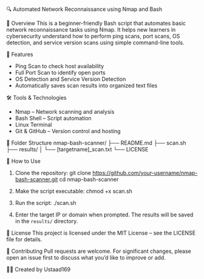 🔍 Automated Network Reconnaissance using Nmap and Bash

📖 Overview
This is a beginner-friendly Bash script that automates basic network reconnaissance tasks using Nmap. It helps new learners in cybersecurity understand how to perform ping scans, port scans, OS detection, and service version scans using simple command-line tools.

🎯 Features
- Ping Scan to check host availability
- Full Port Scan to identify open ports
- OS Detection and Service Version Detection
- Automatically saves scan results into organized text files

🛠 Tools & Technologies
- Nmap – Network scanning and analysis
- Bash Shell – Script automation
- Linux Terminal
- Git & GitHub – Version control and hosting

📂 Folder Structure
nmap-bash-scanner/
├── README.md
├── scan.sh
├── results/
│   └── [targetname]_scan.txt
└── LICENSE

🚀 How to Use

1. Clone the repository:
   git clone https://github.com/your-username/nmap-bash-scanner.git
   cd nmap-bash-scanner

2. Make the script executable:
   chmod +x scan.sh

3. Run the script:
   ./scan.sh

4. Enter the target IP or domain when prompted. The results will be saved in the `results/` directory.


📄 License
This project is licensed under the MIT License – see the LICENSE file for details.

🤝 Contributing
Pull requests are welcome. For significant changes, please open an issue first to discuss what you’d like to improve or add.


👨‍💻 Created by Ustaad169

